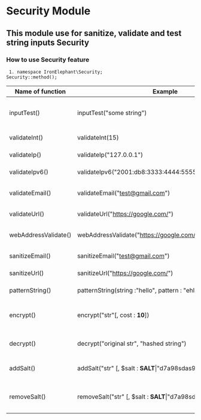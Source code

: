 # Security Module
## This module use for sanitize, validate and test string inputs  **Security**

### How to use **Security** feature
     1. namespace IronElephant\Security;
    Security::method();

|Name of function|Example|Result|
|--|--|--|
|inputTest()|inputTest("some string")|Testing ,strim slash ,convert special character and return safe string|
|validateInt()|validateInt(15)|Test value if it's was int number return true|
|validateIp()|validateIp("127.0.0.1")|Testing ip, if it's was correct ip return true|
|validateIpv6()|validateIpv6("2001:db8:3333:4444:5555:6666:7777:8888")|Testing ipv6, if it's was correct ipv6 return true|
|validateEmail()|validateEmail("test@gmail.com")|Testing email, if it's correct email return true|
|validateUrl()|validateUrl("https://google.com/")|Testing url, if it's was correct url return true|
|webAddressValidate()|webAddressValidate("https://google.com/")|Testing web address, if it's was correct return true|
|sanitizeEmail()|sanitizeEmail("test@gmail.com")|Sanitize email and return safe email |
|sanitizeUrl()|sanitizeUrl("https://google.com/")|Sanitize URL and return safe URL |
|patternString()|patternString(string :"hello", pattern : "ehl")|return false becuase "o" char not in pattern |
|encrypt()|encrypt("str"[, cost : **10**])| Encrypt string with default cost 10 and PASSWORD_ARGON2ID method|
|decrypt()|decrypt("original str", "hashed string")|Compare original with hased string and return result |
|addSalt()|addSalt("str" [, $salt : **SALT**\|"d7a98sdas98d4as65" ])| Add salt to your string, default is **SALT** value from your config file|
|removeSalt()|removeSalt("str" [, $salt : **SALT**\|"d7a98sdas98d4as65" ])| Remove salt from your string, default is SALT value from your config file|